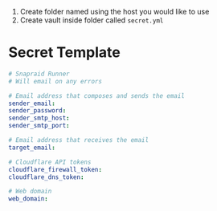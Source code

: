 1. Create folder named using the host you would like to use
2. Create vault inside folder called `secret.yml`

# Secret Template

```yaml
# Snapraid Runner
# Will email on any errors

# Email address that composes and sends the email
sender_email:
sender_password:
sender_smtp_host:
sender_smtp_port:

# Email address that receives the email
target_email:

# Cloudflare API tokens
cloudflare_firewall_token:
cloudflare_dns_token:

# Web domain
web_domain: 
```